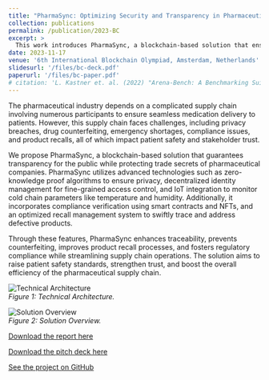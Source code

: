 ```yaml
---
title: "PharmaSync: Optimizing Security and Transparency in Pharmaceutical Supply Chains using Decentralized Hybrid Blockchain"
collection: publications
permalink: /publication/2023-BC
excerpt: >
  This work introduces PharmaSync, a blockchain-based solution that ensures supply chain transparency while preserving pharmaceutical companies' trade secrets. By incorporating modules like compliance data verification, decentralized identity management, and zero-knowledge proofs, it addresses challenges such as drug counterfeiting, emergency shortages, and privacy concerns.
date: 2023-11-17
venue: '6th International Blockchain Olympiad, Amsterdam, Netherlands'
slidesurl: '/files/bc-deck.pdf'
paperurl: '/files/bc-paper.pdf'
# citation: 'L. Kastner et. al. (2022) "Arena-Bench: A Benchmarking Suite for Obstacle Avoidance Approaches in Highly Dynamic Environments" Robotics and Automation Letters.'
---
```

The pharmaceutical industry depends on a complicated supply chain involving numerous participants to ensure seamless medication delivery to patients. However, this supply chain faces challenges, including privacy breaches, drug counterfeiting, emergency shortages, compliance issues, and product recalls, all of which impact patient safety and stakeholder trust.

We propose PharmaSync, a blockchain-based solution that guarantees transparency for the public while protecting trade secrets of pharmaceutical companies. PharmaSync utilizes advanced technologies such as zero-knowledge proof algorithms to ensure privacy, decentralized identity management for fine-grained access control, and IoT integration to monitor cold chain parameters like temperature and humidity. Additionally, it incorporates compliance verification using smart contracts and NFTs, and an optimized recall management system to swiftly trace and address defective products.

Through these features, PharmaSync enhances traceability, prevents counterfeiting, improves product recall processes, and fosters regulatory compliance while streamlining supply chain operations. The solution aims to raise patient safety standards, strengthen trust, and boost the overall efficiency of the pharmaceutical supply chain.

![Technical Architecture](https://saleheenshafiq9.github.io/images/bc-1.png)  
*Figure 1: Technical Architecture.*

![Solution Overview](https://saleheenshafiq9.github.io/images/bc-2.png)  
*Figure 2: Solution Overview.*

[Download the report here](https://saleheenshafiq9.github.io/files/bc-paper.pdf)  

[Download the pitch deck here](https://saleheenshafiq9.github.io/files/bc-deck.pdf)

[See the project on GitHub](https://github.com/Tahlil/pharmaSync-fe)
